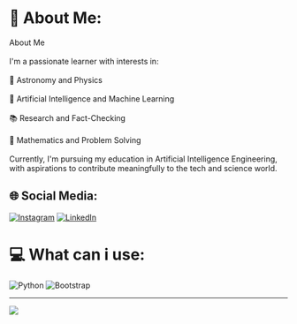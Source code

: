# 💫 About Me:
About Me<br><br>I'm a passionate learner with interests in:<br><br>🌌 Astronomy and Physics<br><br>🤖 Artificial Intelligence and Machine Learning<br><br>📚 Research and Fact-Checking<br><br>🧮 Mathematics and Problem Solving<br><br>Currently, I'm pursuing my education in Artificial Intelligence Engineering, with aspirations to contribute meaningfully to the tech and science world.


## 🌐 Social Media:
[![Instagram](https://img.shields.io/badge/Instagram-%23E4405F.svg?logo=Instagram&logoColor=white)](https://instagram.com/fahmialfayadh) [![LinkedIn](https://img.shields.io/badge/LinkedIn-%230077B5.svg?logo=linkedin&logoColor=white)](https://linkedin.com/in/fahmialfayadh) 

# 💻 What can i use:
![Python](https://img.shields.io/badge/python-3670A0?style=for-the-badge&logo=python&logoColor=ffdd54) ![Bootstrap](https://img.shields.io/badge/bootstrap-%238511FA.svg?style=for-the-badge&logo=bootstrap&logoColor=white)

---
[![](https://visitcount.itsvg.in/api?id=fahmialfayadh&icon=9&color=0)](https://visitcount.itsvg.in)

<!-- Proudly created with GPRM ( https://gprm.itsvg.in ) -->
